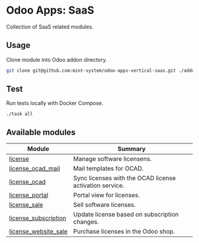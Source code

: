 # Odoo Apps: SaaS

Collection of SaaS related modules.

## Usage

Clone module into Odoo addon directory.

```bash
git clone git@github.com:mint-system/odoo-apps-vertical-saas.git ./addons/vertical_saas
```

## Test

Run tests locally with Docker Compose.

```
./task all
```

## Available modules

| Module | Summary |
| --- | --- |
| [license](license) |         Manage software licensens. |
| [license_ocad_mail](license_ocad_mail) |         Mail templates for OCAD. |
| [license_ocad](license_ocad) |         Sync licenses with the OCAD license activation service. |
| [license_portal](license_portal) |         Portal view for licenses. |
| [license_sale](license_sale) |         Sell software licenses. |
| [license_subscription](license_subscription) |         Update license based on subscription changes. |
| [license_website_sale](license_website_sale) |         Purchase licenses in the Odoo shop. |
